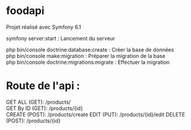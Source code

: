 # foodapi

Projet réalisé avec Symfony 6.1

symfony server:start : Lancement du serveur

php bin/console doctrine:database:create : Créer la base de données  
php bin/console make:migration : Préparer la migration de la base  
php bin/console doctrine:migrations:migrate : Effectuer la migration 


# Route de l'api : 

GET ALL (GET): /products/  
GET By ID (GET): /products/{id}  
CREATE (POST): /products/create
EDIT (PUT): /products/{id}/edit
DELETE (POST):  /products/{id}  
